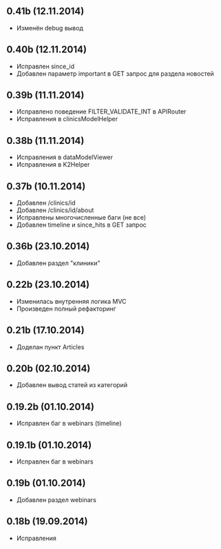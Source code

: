 ## 0.41b (12.11.2014)
  - Изменён debug вывод

## 0.40b (12.11.2014)
  - Исправлен since_id
  - Добавлен параметр important в GET запрос для раздела новостей

## 0.39b (11.11.2014)
  - Исправлено поведение FILTER_VALIDATE_INT в APIRouter
  - Исправления в clinicsModelHelper

## 0.38b (11.11.2014)
  - Исправления в dataModelViewer
  - Исправления в K2Helper

## 0.37b (10.11.2014)

  - Добавлен /clinics/id
  - Добавлен /clinics/id/about
  - Исправлены многочисленные баги (не все)
  - Добавлен timeline и since_hits в GET запрос

## 0.36b (23.10.2014)

  - Добавлен раздел "клиники"

## 0.22b (23.10.2014)

  - Изменилась внутренняя логика MVC
  - Произведен полный рефакторинг

## 0.21b (17.10.2014)

  - Доделан пункт Articles

## 0.20b (02.10.2014)

  - Добавлен вывод статей из категорий

## 0.19.2b (01.10.2014)

  - Исправлен баг в webinars (timeline)

## 0.19.1b (01.10.2014)

  - Исправлен баг в webinars

## 0.19b (01.10.2014)

  - Добавлен раздел webinars

## 0.18b (19.09.2014)
  - Исправления